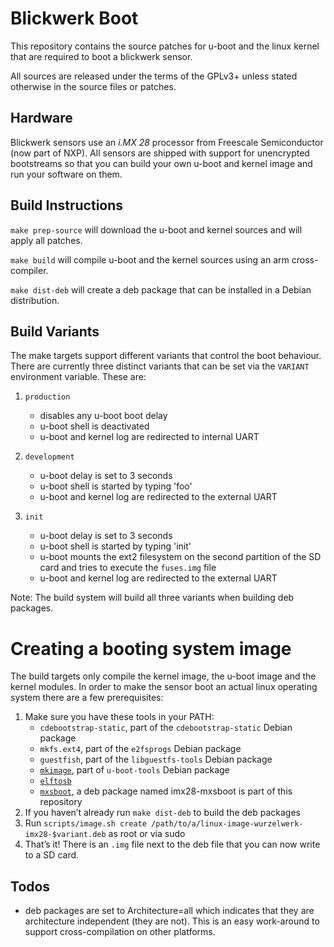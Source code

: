 # Blickwerk Boot

This repository contains the source patches for u-boot and the linux kernel that are required
to boot a blickwerk sensor. 

All sources are released under the terms of the GPLv3+ unless stated otherwise in the source files
or patches.


## Hardware

Blickwerk sensors use an *i.MX 28* processor from Freescale Semiconductor (now part of NXP). All
sensors are shipped with support for unencrypted bootstreams so that you can build your own
u-boot and kernel image and run your software on them.


## Build Instructions

`make prep-source` will download the u-boot and kernel sources and will apply all patches.

`make build` will compile u-boot and the kernel sources using an arm cross-compiler.

`make dist-deb` will create a deb package that can be installed in a Debian distribution.


## Build Variants

The make targets support different variants that control the boot behaviour. There are currently 
three distinct variants that can be set via the `VARIANT` environment variable. These are:

1. `production`
    * disables any u-boot boot delay 
    * u-boot shell is deactivated
    * u-boot and kernel log are redirected to internal UART
    
2. `development`
    * u-boot delay is set to 3 seconds
    * u-boot shell is started by typing 'foo'
    * u-boot and kernel log are redirected to the external UART
    
3. `init`
    * u-boot delay is set to 3 seconds
    * u-boot shell is started by typing 'init'
    * u-boot mounts the ext2 filesystem on the second partition 
      of the SD card and tries to execute the `fuses.img` file
    * u-boot and kernel log are redirected to the external UART
    
Note: The build system will build all three variants when building deb packages.


# Creating a booting system image

The build targets only compile the kernel image, the u-boot image and the kernel modules. In
order to make the sensor boot an actual linux operating system there are a few prerequisites:

1. Make sure you have these tools in your PATH:
   * `cdebootstrap-static`, part of the `cdebootstrap-static` Debian package
   * `mkfs.ext4`, part of the `e2fsprogs` Debian package
   * `guestfish`, part of the `libguestfs-tools` Debian package
   * [`mkimage`](http://www.denx.de/wiki/U-Boot/), part of `u-boot-tools` Debian package
   * [`elftosb`](https://github.com/eewiki/elftosb)
   * [`mxsboot`](http://www.denx.de/wiki/U-Boot/), a deb package named imx28-mxsboot 
     is part of this repository
2. If you haven’t already run `make dist-deb` to build the deb packages
3. Run `scripts/image.sh create /path/to/a/linux-image-wurzelwerk-imx28-$variant.deb` 
   as root or via sudo 
4. That’s it! There is an `.img` file next to the deb file that you can now write to a SD card.


## Todos

* deb packages are set to Architecture=all which indicates that they are 
  architecture independent (they are not). This is an easy work-around to
  support cross-compilation on other platforms. 
